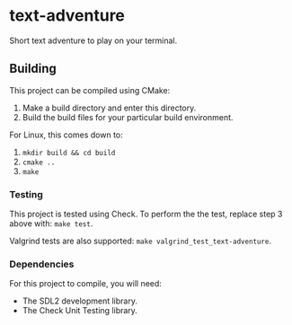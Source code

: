 # text-adventure
Short text adventure to play on your terminal.

## Building
This project can be compiled using CMake:
1. Make a build directory and enter this directory.
2. Build the build files for your particular build environment.

For Linux, this comes down to:
1. `mkdir build && cd build`
2. `cmake ..`
3. `make`

### Testing
This project is tested using Check. To perform the the test, replace step 3 above with: `make test`.

Valgrind tests are also supported: `make valgrind_test_text-adventure`.

### Dependencies
For this project to compile, you will need:
- The SDL2 development library.
- The Check Unit Testing library.
